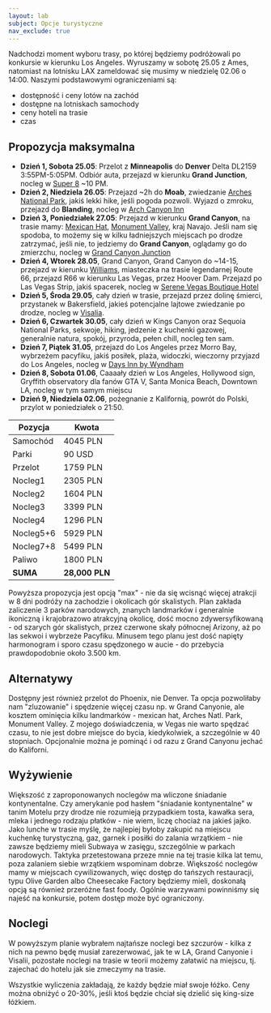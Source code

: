 ```yaml
---
layout: lab
subject: Opcje turystyczne
nav_exclude: true
---
```


Nadchodzi moment wyboru trasy, po której będziemy podróżowali po konkursie w kierunku Los Angeles. Wyruszamy w sobotę 25.05 z Ames, natomiast na lotnisku LAX zameldować się musimy w niedzielę 02.06 o 14:00. Naszymi podstawowymi ograniczeniami są:
- dostępność i ceny lotów na zachód
- dostępne na lotniskach samochody
- ceny hoteli na trasie
- czas

## Propozycja maksymalna
- **Dzień 1, Sobota 25.05**: Przelot z **Minneapolis** do **Denver** Delta DL2159 3:55PM-5:05PM. Odbiór auta, przejazd w kierunku **Grand Junction**, nocleg w [Super 8](https://www.booking.com/Share-xL6Xi3S) ~10 PM. 
- **Dzień 2, Niedziela 26.05**: Przejazd ~2h do **Moab**, zwiedzanie [Arches National Park](https://www.nps.gov/arch/index.htm), jakiś lekki hike, jeśli pogoda pozwoli. Wyjazd o zmroku, przejazd do **Blanding**, nocleg w [Arch Canyon Inn](https://www.booking.com/Share-AaoJQph)
- **Dzień 3, Poniedziałek 27.05**: Przejazd w kierunku **Grand Canyon**, na trasie mamy: [Mexican Hat](https://images.ctfassets.net/0wjmk6wgfops/4CmNfSp6BtwOrjnfpQwoU1/9ba4d42bd972f47a5e4ac70a7d798816/Mexican_Hat_Rock_e2ed145705_f370d72a-1e65-4044-844d-a29181af93f8.jpg?w=1200&q=70), [Monument Valley](https://upload.wikimedia.org/wikipedia/commons/thumb/6/60/Forrest_Gump_Point_Monument_Valley_November_2018_001.jpg/2560px-Forrest_Gump_Point_Monument_Valley_November_2018_001.jpg), kraj Navajo. Jeśli nam się spodoba, to możemy się w kilku ładniejszych miejscach po drodze zatrzymać, jeśli nie, to jedziemy do **Grand Canyon**, oglądamy go do zmierzchu, nocleg w [Grand Canyon Junction](https://www.booking.com/Share-NnNLcdV)
- **Dzień 4, Wtorek 28.05**, Grand Canyon, Grand Canyon do ~14-15, przejazd w kierunku [Williams](https://www.visitarizona.com/imager/files_idss_com/C375/AccountFiles/xsuvtxluzs81ooaeuejj_70e0b117ab6f15d516450a3495868467.jpg), miasteczka na trasie legendarnej Route 66, przejazd R66 w kierunku Las Vegas, przez Hoover Dam. Przejazd po Las Vegas Strip, jakiś spacerek, nocleg w [Serene Vegas Boutique Hotel](https://www.booking.com/Share-CsQEq1)
- **Dzień 5, Środa 29.05**, cały dzień w trasie, przejazd przez dolinę śmierci, przystanek w Bakersfield, jakieś potencjalne lajtowe zwiedzanie po drodze, nocleg w [Visalia](https://www.booking.com/hotel/us/holiday-inn-express-visalia.pl.html).
- **Dzień 6, Czwartek 30.05**, cały dzień w Kings Canyon oraz Sequoia National Parks, sekwoje, hiking, jedzenie z kuchenki gazowej, generalnie natura, spokój, przyroda, pełen chill, nocleg ten sam.
- **Dzień 7, Piątek 31.05**, przejazd do Los Angeles przez Morro Bay, wybrzeżem pacyfiku, jakiś posiłek, plaża, widoczki, wieczorny przyjazd do Los Angeles, nocleg w [Days Inn by Wyndham](https://www.booking.com/hotel/us/holiday-inn-express-visalia.pl.html)
- **Dzień 8, Sobota 01.06**, Caaaały dzień w Los Angeles, Hollywood sign, Gryffith observatory dla fanów GTA V, Santa Monica Beach, Downtown LA, nocleg w tym samym miejscu
- **Dzień 9, Niedziela 02.06**, pożegnanie z Kalifornią, powrót do Polski, przylot w poniedziałek o 21:50.

| Pozycja     | Kwota     |
|-------------|-----------|
| Samochód    | 4045 PLN  |
| Parki       | 90 USD    |
| Przelot     | 1759 PLN  |
| Nocleg1     | 2305 PLN  |
| Nocleg2     | 1604 PLN  |
| Nocleg3     | 3399 PLN  |
| Nocleg4     | 1296 PLN  |
| Nocleg5+6   | 5929 PLN  |
| Nocleg7+8   | 5499 PLN  |
| Paliwo      | 1800 PLN  |
| **SUMA**    | **28,000 PLN** |

Powyższa propozycja jest opcją "max" - nie da się wcisnąć więcej atrakcji w 8 dni podróży na zachodzie i okolicach gór skalistych. Plan zakłada zaliczenie 3 parków narodowych, znanych landmarków i generalnie ikoniczną i krajobrazowo atrakcyjną okolicę, dość mocno zdywersyfikowaną - od szarych gór skalistych, przez czerwone skały północnej Arizony, aż po las sekwoi i wybrzeże Pacyfiku. Minusem tego planu jest dość napięty harmonogram i sporo czasu spędzonego w aucie - do przebycia prawdopodobnie około 3.500 km. 

## Alternatywy
Dostępny jest również przelot do Phoenix, nie Denver. Ta opcja pozwoliłaby nam "zluzowanie" i spędzenie więcej czasu np. w Grand Canyonie, ale kosztem ominięcia kilku landmarków - mexican hat, Arches Natl. Park, Monument Valley. Z mojego doświadczenia, w Vegas nie warto spędzać czasu, to nie jest dobre miejsce do bycia, kiedykolwiek, a szczególnie w 40 stopniach. Opcjonalnie można je pominąć i od razu z Grand Canyonu jechać do Kaliforni.

## Wyżywienie
Większość z zaproponowanych noclegów ma wliczone śniadanie kontynentalne. Czy amerykanie pod hasłem "śniadanie kontynentalne" w tanim Motelu przy drodze nie rozumieją przypadkiem tosta, kawałka sera, mleka i jednego rodzaju płatków - nie wiem, liczę chociaż na jakieś jajko. Jako lunche w trasie myślę, że najlepiej byłoby zakupić na miejscu kuchenkę turystyczną, gaz, garnek i posiłki do zalania wrzątkiem - nie zawsze będziemy mieli Subwaya w zasięgu, szczególnie w parkach narodowych. Taktyka przetestowana przeze mnie na tej trasie kilka lat temu, poza zalaniem siebie wrzątkiem wspominam dobrze. Większość noclegów mamy w miejscach cywilizowanych, więc dostęp do tańszych restauracji, typu Olive Garden albo Cheesecake Factory będziemy mieli, doskonałą opcją są również przeróżne fast foody. Ogólnie warzywami powinniśmy się najeść na konkursie, potem dostęp może być ograniczony.

## Noclegi
W powyższym planie wybrałem najtańsze noclegi bez szczurów - kilka z nich na pewno będę musiał zarezerwować, jak te w LA, Grand Canyonie i Visalii, pozostałe noclegi na trasie w teorii możemy załatwić na miejscu, tj. zajechać do hotelu jak sie zmeczymy na trasie.

Wszystkie wyliczenia zakładają, że każdy będzie miał swoje łóżko. Ceny można obniżyć o 20-30%, jeśli ktoś będzie chciał się dzielić się king-size łóżkiem. 

